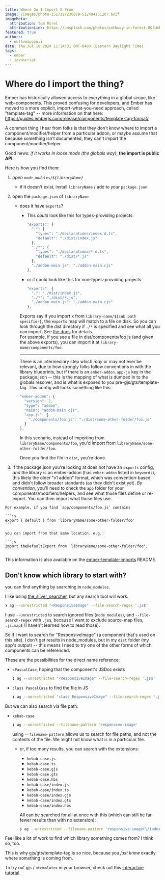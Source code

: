 ```yaml
---
title: Where Do I Import X From
image: /images/photo-1517327236079-512484a512d7.avif
imageMeta:
  attribution: Tom Morel
  attributionLink: https://unsplash.com/photos/pathway-in-forest-8Q3Umbnr8DU
featured: true
authors:
  - nullvoxpopuli
date: Thu Jul 18 2024 11:14:31 GMT-0400 (Eastern Daylight Time)
tags:
  - ember 
  - javascript
---
```


# Where do I import the thing?


Ember has historically allowed access to everything in a global scope, like web-components. This proved confusing for developers, and Ember has moved to a more explicit, import-what-you-need approach, called "template-tag" -- more information on that here: https://guides.emberjs.com/release/components/template-tag-format/

A common thing I hear from folks is that they don't know where to import a component/modifier/helper from a particular addon, or maybe assume that because something isn't documented, they can't import the component/modifier/helper.

Good news:
_if it works in loose mode (the globals way)_, **the import is public API**.


Here is how you find them:

1. _open `node_modules/${libraryName}`_
    - if it doesn't exist, install `libraryName` / add to _your_ `package.json` 
2.  open the `package.json` of `libraryName`
    - does it have `exports`?
        - This _could_ look like this for types-providing projects:

            ```js 
            "exports": {
              ".": {
                "types": "./declarations/index.d.ts",
                "default": "./dist/index.js"
              },
              "./*": {
                "types": "./declarations/*.d.ts",
                "default": "./dist/*.js"
              },
              "./addon-main.js": "./addon-main.cjs"
            },
            ```
        - or it could look like this for non-types-providing projects 

            ```js 
            "exports": {
              ".": "./dist/index.js",
              "./*": "./dist/*.js",
              "./addon-main.js": "./addon-main.cjs"
            },
            ```

        Exports say if you import x from `library-name/${sub path specifier}`, the `exports` map will match to a file on disk. So you can look through the dist directory if `./*` is specified and see what all you can import. See [the docs](https://nodejs.org/api/packages.html#subpath-exports) for details.  
        For example, if you see a file in dist/components/foo.js (and given the above exports), you can import it at `library-name/components/foo`.  

        ----------------

        There is an intermediary step which _may_ or may not ever be relevant, due to how strongly folks follow conventions in with the library blueprints, but if there is an `ember-addon.app-js` key in the package.json -- this is the mapping of what is dumped in to the globals resolver, and is what is exposed to you pre-gjs/gts/template-tag. This config will looks something like this:  
        ```js
        "ember-addon": {
          "version": 2,
          "type": "addon",
          "main": "addon-main.cjs",
          "app-js": {
            "./components/foo.js": "./dist/some-other-folder/foo.js"
          }
        },
        ```
        In this scenario, instead of importing from `libraryName/components/foo`, you'd import from `libraryName/some-other-folder/foo`.  

        Once you find the file in `dist`, you're done.

  3. If the package.json you're looking at does not have an `exports` config, _and_ the library is an ember-addon (has `ember-addon` listed in `keywords`), this likely the older "v1 addon" format, which was convention-based, and didn't follow broader standards (as they didn't exist yet). _By convention_, you'll need to check the `app` folder for your components/modifiers/helpers, and see what those files define or re-export. You can then import what those files use.

    For example, if you find `app/components/foo.js` contains 
    
    ```js
    export { default } from 'libraryName/some-other-folder/foo'
    ``` 
    
    you can import from that same location. e.g.:
    
    ```js
    import theDefaultExport from 'libraryName/some-other-folder/foo';
    ```


This information is also available on the [ember-template-imports](https://github.com/ember-template-imports/ember-template-imports?tab=readme-ov-file#reference-import-external-helpers-modifiers-components) README.

## Don't know which library to start with?

you can find anything by searching in `node_modules`.

I like using [the_silver_searcher](https://github.com/ggreer/the_silver_searcher), but any search tool will work.

```bash 
❯ ag --unrestricted "<ResponsiveImage" --file-search-regex '.js$'
```

I use `--unrestricted` to search ignored files (`node_modules`), and `--file-search-regex` with `.js$`, because I want to exclude source-map files, `.js.map$` (I haven't learned how to read those).

So if I want to search for "ResponsiveImage" (a component that's used on this site), I don't get results in node_modules, but in my `dist` folder (my app's output) -- this means I need to try one of the other forms of which components can be referenced.

These are the possibilities for the direct name reference:
- `<PascalCase`, hoping that the component's JSDoc exists

    ```bash 
    ❯ ag --unrestricted "<ResponsiveImage" --file-search-regex '.js$'
    ```
- `class PascalCase` to find the file in JS 

    ```bash 
    ❯ ag --unrestricted "class ResponsiveImage" --file-search-regex '.js$'
    ```

But we can also search via file path:
- `kebab-case`
  
    ```bash 
    ❯ ag --unrestricted --filename-pattern 'responsive-image'
    ```

    using `--filename-pattern` allows us to search for file paths, and not the contents of the file. We might not know what is in a particular file.

  - or, if too many results, you can search with the extensions:
    - `kebab-case.js`
    - `kebab-case.ts`
    - `kebab-case.gjs`
    - `kebab-case.gts`
    - `kebab-case.hbs`
    - `kebab-case/index.js`
    - `kebab-case/index.ts`
    - `kebab-case/index.gjs`
    - `kebab-case/index.gts`
    - `kebab-case/index.hbs`

    All can be searched for all at once with this (which can still be far fewer results than with no extension):

    ```bash 
    ❯ ag --unrestricted --filename-pattern 'responsive-image(\/index)?\.(js|ts|hbs|gjs|gts)'
    ```


Feel like a lot of work to find which library something comes from? I think so, too.

This is why gjs/gts/template-tag is so nice, because you _just know_ exactly where something is coming from.

To try out gjs / `<template>` in your browser, check out this [interactive tutorial](https://tutorial.glimdown.com).
